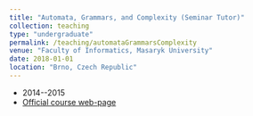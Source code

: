 ```yaml
---
title: "Automata, Grammars, and Complexity (Seminar Tutor)"
collection: teaching
type: "undergraduate"
permalink: /teaching/automataGrammarsComplexity
venue: "Faculty of Informatics, Masaryk University"
date: 2018-01-01
location: "Brno, Czech Republic"
---
```

- 2014--2015
- [Official course web-page](https://is.muni.cz/course/fi/autumn2016/IB102)
